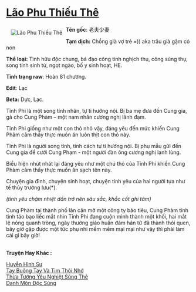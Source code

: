 <a href="https://utruyen.com/lao-phu-thieu-the/22450/" title="Lão Phu Thiếu Thê"><h1>Lão Phu Thiếu Thê</h1></a><div style="display:table"><img align="right" style="float: left; padding: 10px;" src="https://utruyen.com/images/story/200x260/lao-phu-thieu-the.jpg" alt="Lão Phu Thiếu Thê"><b>Tên gốc</b>: 老夫少妻<p></p><b>Tạm dịch:</b> Chồng già vợ trẻ =)) aka trâu già gặm cỏ non<p></p><b>Thể loại:</b> Tình hữu độc chung, bá đạo công tinh nghịch thụ, công sủng thụ, song tính sinh tử, ngọt ngào, bố y sinh hoạt, HE.<p></p><b>Tình trạng raw</b>: Hoàn 81 chương.<p></p><b>Edit</b>: Lạc<p></p><b>Beta:</b> Dực, Lạc.<p></p>Tỉnh Phi là một song tính nhân, tự ti hướng nội. Bị ba mẹ đưa đến Cung gia, gả cho Cung Phàm – một nam nhân cương nghị lãnh đạm.<p></p>Tỉnh Phi giống như một con thỏ nhỏ vậy, đáng yêu đến mức khiến Cung Phàm cảm thấy thực muốn ăn luôn thịt con thỏ này.<p></p>Tỉnh Phi là người song tính, tính cách tự ti hướng nội. Bị phụ mẫu gửi đến Cung gia để cưới Cung Phạm - một người đàn ông cương nghị lạnh lùng.<p></p>Biểu hiện nhút nhát lại đáng yêu như một chú thỏ của Tỉnh Phi khiến Cung Phàm cảm thấy thực muốn ăn sạch tên này.<p></p>Chuyện gia đình, chuyện sinh hoạt, chuyện tình yêu của hai người tựa như tế thủy trường lưu(*).<p></p><em>(tình yêu chậm nhiệt dần trở nên sâu sắc, khắc cốt ghi tâm)</em><p></p>Cung Phàm tại thành phố lân cận mở một công ty bảo tiêu, Cung Phàm tính tình táo bạo liếc mắt nhìn Tỉnh Phi đang cuộn mình thành một khối, hai mắt lệ nóng quanh tròng, ngày thường giáo huấn đám hán tử đã thành thói quen, bây giờ gặp được một tức phụ nhi mềm mềm mại mại như vậy thì phải làm cái gì bây giờ!</div><p><br><b>Truyện Hay Khác :</b></p><a href="https://utruyen.com/huyen-hinh-su/22415/" alt="Huyễn Hình Sư">Huyễn Hình Sư</a><br/><a href="https://truyenngontinhay.wordpress.com/2019/10/03/tay-buong-tay-va-tim-thoi-nho/" alt="Tay Buông Tay Và Tim Thôi Nhớ">Tay Buông Tay Và Tim Thôi Nhớ</a><br/><a href="https://github.com/quanluxury/truyenhot/tree/master/truyenhay/17280/" alt="Thừa Tướng Yêu Nghiệt Sủng Thê">Thừa Tướng Yêu Nghiệt Sủng Thê</a><br/><a href="https://github.com/quanluxury/truyenhot/tree/master/truyenhay/17063/" alt="Danh Môn Độc Sủng">Danh Môn Độc Sủng</a><br/>